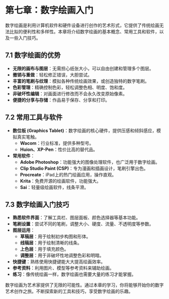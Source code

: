 # 第七章：数字绘画入门

数字绘画是利用计算机软件和硬件设备进行创作的艺术形式，它提供了传统绘画无法比拟的便利性和多样性。本章将介绍数字绘画的基本概念、常用工具和软件，以及一些入门技巧。

## 7.1 数字绘画的优势

*   **无限的画布与图层**：无需担心纸张大小，可以自由创建和管理多个图层。
*   **撤销与重做**：轻松修正错误，大胆尝试。
*   **丰富的笔刷与纹理**：模拟各种传统绘画效果，或创造独特的数字笔刷。
*   **色彩管理**：精确控制色彩，轻松调整色相、明度、饱和度。
*   **非破坏性编辑**：对画面进行修改而不会永久改变原始像素。
*   **便捷的分享与存储**：作品易于保存、分享和打印。

## 7.2 常用工具与软件

*   **数位板 (Graphics Tablet)**：数字绘画的核心硬件，提供压感和倾斜感应，模拟真实笔触。
    *   **Wacom**：行业标准，提供多种型号。
    *   **Huion、XP-Pen**：性价比高的替代品。
*   **常用软件**：
    *   **Adobe Photoshop**：功能强大的图像处理软件，也广泛用于数字绘画。
    *   **Clip Studio Paint (CSP)**：专为漫画和插画设计，笔刷引擎出色。
    *   **Procreate**：iPad上的热门绘画应用，操作直观。
    *   **Krita**：免费开源的绘画软件，功能强大。
    *   **Sai**：轻量级绘画软件，线条平滑。

## 7.3 数字绘画入门技巧

*   **熟悉软件界面**：了解工具栏、图层面板、颜色选择器等基本功能。
*   **笔刷设置**：尝试不同的笔刷，调整大小、硬度、流量、不透明度等参数。
*   **图层运用**：
    *   **草稿层**：用于绘制初步构图和形体。
    *   **线稿层**：用于绘制清晰的线条。
    *   **上色层**：用于填充颜色。
    *   **调整层**：用于非破坏性地调整色彩和明暗。
*   **快捷键**：熟练使用快捷键能大大提高绘画效率。
*   **参考资料**：利用图片、模型等参考资料来辅助绘画。
*   **练习**：像传统绘画一样，数字绘画也需要大量的练习才能掌握。

数字绘画为艺术家提供了无限的可能性。通过本章的学习，你将能够开始你的数字艺术创作之旅。不断探索新的工具和技巧，享受数字绘画的乐趣。
